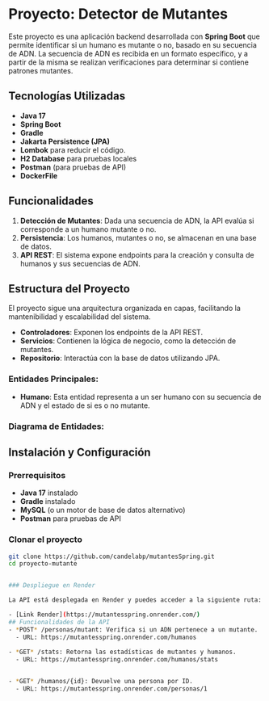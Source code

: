 # Proyecto: **Detector de Mutantes**

Este proyecto es una aplicación backend desarrollada con **Spring Boot** que permite identificar si un humano es mutante o no, basado en su secuencia de ADN. La secuencia de ADN es recibida en un formato específico, y a partir de la misma se realizan verificaciones para determinar si contiene patrones mutantes.

## Tecnologías Utilizadas

- **Java 17**
- **Spring Boot**
- **Gradle**
- **Jakarta Persistence (JPA)**
- **Lombok** para reducir el código.
- **H2 Database** para pruebas locales
- **Postman** (para pruebas de API)
- **DockerFile**


## Funcionalidades

1. **Detección de Mutantes**: Dada una secuencia de ADN, la API evalúa si corresponde a un humano mutante o no.
2. **Persistencia**: Los humanos, mutantes o no, se almacenan en una base de datos.
3. **API REST**: El sistema expone endpoints para la creación y consulta de humanos y sus secuencias de ADN.
   
## Estructura del Proyecto

El proyecto sigue una arquitectura organizada en capas, facilitando la mantenibilidad y escalabilidad del sistema.

- **Controladores**: Exponen los endpoints de la API REST.
- **Servicios**: Contienen la lógica de negocio, como la detección de mutantes.
- **Repositorio**: Interactúa con la base de datos utilizando JPA.

### Entidades Principales:

- **Humano**: Esta entidad representa a un ser humano con su secuencia de ADN y el estado de si es o no mutante.

### Diagrama de Entidades:

## Instalación y Configuración

### Prerrequisitos

- **Java 17** instalado
- **Gradle** instalado
- **MySQL** (o un motor de base de datos alternativo)
- **Postman** para pruebas de API

### Clonar el proyecto

```bash
git clone https://github.com/candelabp/mutantesSpring.git
cd proyecto-mutante


### Despliegue en Render

La API está desplegada en Render y puedes acceder a la siguiente ruta:

- [Link Render](https://mutantesspring.onrender.com/)
## Funcionalidades de la API
- *POST* /personas/mutant: Verifica si un ADN pertenece a un mutante.
  - URL: https://mutantesspring.onrender.com/humanos
  
- *GET* /stats: Retorna las estadísticas de mutantes y humanos.
  - URL: https://mutantesspring.onrender.com/humanos/stats


- *GET* /humanos/{id}: Devuelve una persona por ID.
  - URL: https://mutantesspring.onrender.com/personas/1


